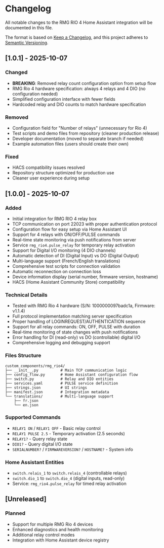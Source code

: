 # Changelog

All notable changes to the RMG RIO 4 Home Assistant integration will be documented in this file.

The format is based on [Keep a Changelog](https://keepachangelog.com/en/1.0.0/), and this project adheres to [Semantic Versioning](https://semver.org/spec/v2.0.0.html).

## [1.0.1] - 2025-10-07

### Changed
- **BREAKING**: Removed relay count configuration option from setup flow
- RMG Rio 4 hardware specification: always 4 relays and 4 DIO (no configuration needed)
- Simplified configuration interface with fewer fields
- Hardcoded relay and DIO counts to match hardware specification

### Removed
- Configuration field for "Number of relays" (unnecessary for Rio 4)
- Test scripts and demo files from repository (cleaner production release)
- Developer documentation (moved to separate branch if needed)
- Example automation files (users should create their own)

### Fixed
- HACS compatibility issues resolved
- Repository structure optimized for production use
- Cleaner user experience during setup

## [1.0.0] - 2025-10-07

### Added
- Initial integration for RMG RIO 4 relay box
- TCP communication on port 22023 with proper authentication protocol
- Configuration flow for easy setup via Home Assistant UI
- Support for 4 relays with ON/OFF/PULSE commands
- Real-time state monitoring via push notifications from server
- Service `rmg_rio4.pulse_relay` for temporary relay activation
- Support for Digital I/O monitoring (4 DIO channels)
- Automatic detection of DI (Digital Input) vs DO (Digital Output)
- Multi-language support (French/English translations)
- Comprehensive test scripts for connection validation
- Automatic reconnection on connection loss
- Device information display (serial number, firmware version, hostname)
- HACS (Home Assistant Community Store) compatibility

### Technical Details
- Tested with RMG Rio 4 hardware (S/N: 1000000097badc1a, Firmware: v1.1.4)
- Full protocol implementation matching server specification
- Proper handling of LOGINREQUEST/AUTHENTICATION sequence
- Support for all relay commands: ON, OFF, PULSE with duration
- Real-time monitoring of state changes with push notifications
- Error handling for DI (read-only) vs DO (controllable) digital I/O
- Comprehensive logging and debugging support

### Files Structure
```
custom_components/rmg_rio4/
├── __init__.py          # Main TCP communication logic
├── config_flow.py       # Home Assistant configuration flow
├── switch.py            # Relay and DIO entities
├── services.yaml        # PULSE service definition
├── strings.json         # UI strings
├── manifest.json        # Integration metadata
└── translations/        # Multi-language support
    ├── fr.json
    └── en.json
```

### Supported Commands
- `RELAY1 ON` / `RELAY1 OFF` - Basic relay control
- `RELAY1 PULSE 2.5` - Temporary activation (2.5 seconds)
- `RELAY1?` - Query relay state
- `DIO1?` - Query digital I/O state
- `SERIALNUMBER?` / `FIRMWAREVERSION?` / `HOSTNAME?` - System info

### Home Assistant Entities
- `switch.relais_1` to `switch.relais_4` (controllable relays)
- `switch.dio_1` to `switch.dio_4` (digital inputs, read-only)
- Service: `rmg_rio4.pulse_relay` for timed relay activation

## [Unreleased]

### Planned
- Support for multiple RMG Rio 4 devices
- Enhanced diagnostics and health monitoring
- Additional relay control modes
- Integration with Home Assistant device registry